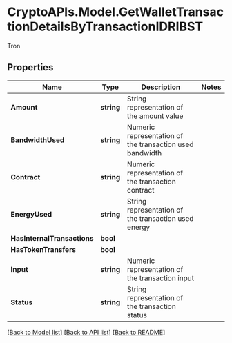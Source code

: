 # CryptoAPIs.Model.GetWalletTransactionDetailsByTransactionIDRIBST
Tron

## Properties

Name | Type | Description | Notes
------------ | ------------- | ------------- | -------------
**Amount** | **string** | String representation of the amount value | 
**BandwidthUsed** | **string** | Numeric representation of the transaction used bandwidth | 
**Contract** | **string** | Numeric representation of the transaction contract | 
**EnergyUsed** | **string** | String representation of the transaction used energy | 
**HasInternalTransactions** | **bool** |  | 
**HasTokenTransfers** | **bool** |  | 
**Input** | **string** | Numeric representation of the transaction input | 
**Status** | **string** | String representation of the transaction status | 

[[Back to Model list]](../README.md#documentation-for-models) [[Back to API list]](../README.md#documentation-for-api-endpoints) [[Back to README]](../README.md)

